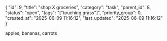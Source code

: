 {
  "id": 9,
  "title": "shop X groceries",
  "category": "task",
  "parent_id": 8,
  "status": "open",
  "tags": "[\"touching grass\"]",
  "priority_group": 0,
  "created_at": "2025-06-09 11:16:12",
  "last_updated": "2025-06-09 11:16:12"
}

apples, bananas, carrots
